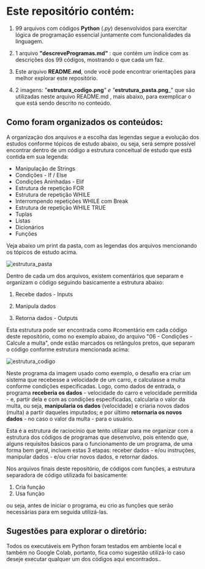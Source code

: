 # Este repositório contém: 



1. 99 arquivos com códigos **Python** (_.py_)  desenvolvidos para exercitar lógica de programação essencial juntamente com funcionalidades da linguagem. 

2. 1 arquivo  **"descreveProgramas.md"** : que contém um índice com as descrições dos 99 códigos, mostrando o que cada um faz.

3. Este arquivo **README.md**, onde você pode encontrar orientações para melhor explorar este repositório.

4. 2 imagens:  "**estrutura_codigo.png**_" e "_**estrutura_pasta.png**_" que são utilizadas neste arquivo README.md , mais abaixo, para exemplicar o que está sendo descrito no conteúdo. 

   

## **Como foram organizados os conteúdos**:

A organização dos arquivos e a escolha das legendas segue a evolução dos estudos conforme tópicos de estudo abaixo, ou seja, será sempre possível encontrar dentro de um código a estrutura conceitual de estudo que está contida em sua legenda:

- Manipulação de Strings
- Condições - If / Else
- Condições Aninhadas - Elif
- Estrutura de repetição FOR
- Estrutura de repetição WHILE
- Interrompendo repetições WHILE com Break
- Estrutura de repetição WHILE TRUE
- Tuplas
- Listas
- Dicionários
- Funções

Veja abaixo um print da pasta, com as legendas dos arquivos mencionando os tópicos de estudo acima. 

![estrutura_pasta](/Users/leandropeixoto/Desktop/99-python-codes/estrutura_pasta.png)



Dentro de cada um dos arquivos, existem comentários que separam e organizam o código seguindo basicamente a estrutura abaixo: 

1. Recebe dados - Inputs

2. Manipula dados 

3. Retorna dados - Outputs

Esta estrutura pode ser encontrada como #comentário em cada código deste repositório, como no exemplo abaixo, do arquivo "06 - Condições - Calcule a multa", onde estão marcados os retângulos pretos, que separam o código conforme estrutura mencionada acima:



![estrutura_codigo](/Users/leandropeixoto/Desktop/99-python-codes/estrutura_codigo.png)



Neste programa da imagem usado como exemplo, o desafio era criar um sistema que recebesse a velocidade de um carro, e calculasse a multa conforme condições especificadas. Logo, como dados de entrada, o programa **receberia os dados** - velocidade do carro e velocidade permitida - e, partir dela e com as condições especificadas, calcularia o valor da multa, ou seja, **manipularia os dados** (velocidade) e criaria novos dados (multa) a partir daqueles imputados; e por último **retornaria os novos dados** - no caso o valor da multa - para o usuário. 

Esta é a estrutura de raciocínio que tento utilizar para me organizar com a estrutura dos códigos de programas que desenvolvo, pois entendo que, alguns requisitos básicos para o funcionamento de um programa, de uma forma bem geral, incluem estas 3 etapas: receber dados - e/ou instruções, manipular dados - e/ou criar novos dados,  e retornar dados. 



Nos arquivos finais deste repositório, de códigos com funções, a estrutura separadora de código utilizada foi basicamente:

1. Cria função
2. Usa função

ou seja, antes de iniciar o programa, eu crio as funções que serão necessárias para em seguida utilizá-las. 



## **Sugestões para explorar o diretório**:

Todos os executáveis em Python foram testados em ambiente local e também no Google Colab, portanto, fica como sugestão utilizá-lo caso deseje executar qualquer um dos códigos aqui encontrados.. 



